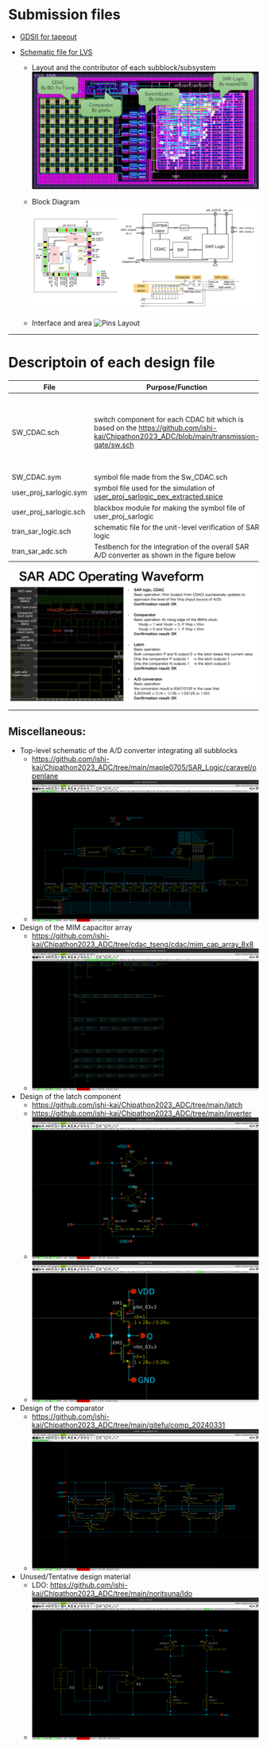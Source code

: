 # Submission files
- [GDSII for tapeout](https://github.com/ishi-kai/Chipathon2023_ADC/blob/main/submit_version/klayout/SAR_TOP.gds)
- [Schematic file for LVS](https://github.com/ishi-kai/Chipathon2023_ADC/blob/main/submit_version/xschem/sar_adc_lvs.sch)

  - Layout and the contributor of each subblock/subsystem
  ![Parts Layout](./images/layout.jpg)

  - Block Diagram
  ![Block Figs](./images/PnR.png)

  - Interface and area
  ![Pins Layout](./images/layout_pin_placement.png)  

---

# Descriptoin of each design file
| File | Purpose/Function | Remark |
| --- | --- | --- |
|SW_CDAC.sch|switch component for each CDAC bit which is based on the https://github.com/ishi-kai/Chipathon2023_ADC/blob/main/transmission-gate/sw.sch|The only difference from the base sw.sch is the NMOS connected to the Vout port|
|SW_CDAC.sym|symbol file made from the Sw_CDAC.sch||
|user_proj_sarlogic.sym|symbol file used for the simulation of [user_proj_sarlogic_pex_extracted.spice](https://github.com/ishi-kai/Chipathon2023_ADC/blob/main/maple0705/SAR_Logic/klayout/user_proj_sarlogic_pex_extracted.spice)||
|user_proj_sarlogic.sch|blackbox module for making the symbol file of user_proj_sarlogic||
|tran_sar_logic.sch|schematic file for the unit-level verification of SAR logic||
|tran_sar_adc.sch|Testbench for the integration of the overall SAR A/D converter as shown in the figure below||

![SAR-ADC Spec](./images/sar_adc_operating_waveform.png) 

---

## Miscellaneous:  
  - Top-level schematic of the A/D converter integrating all subblocks 
    - https://github.com/ishi-kai/Chipathon2023_ADC/tree/main/maple0705/SAR_Logic/caravel/openlane
    - ![SAR_TOP_LVS](./images/SAR_TOP_LVS.png)  
  - Design of the MIM capacitor array  
    - https://github.com/ishi-kai/Chipathon2023_ADC/tree/cdac_tseng/cdac/mim_cap_array_8x8
    - ![CDAC](./images/advanced_mimcap_array8x8_15step.png)  
  - Design of the latch component
    - https://github.com/ishi-kai/Chipathon2023_ADC/tree/main/latch  
    - https://github.com/ishi-kai/Chipathon2023_ADC/tree/main/inverter
    - ![LATCH](./images/LATCH.png)  
    - ![Inv](./images/Inv.png)  
  - Design of the comparator
    - https://github.com/ishi-kai/Chipathon2023_ADC/tree/main/gitefu/comp_20240331
    - ![Comparator](./images/comp_20240331.png)  
  - Unused/Tentative design material
      - LDO: https://github.com/ishi-kai/Chipathon2023_ADC/tree/main/noritsuna/ldo
      - ![LDO](./images/ldo.png)  
